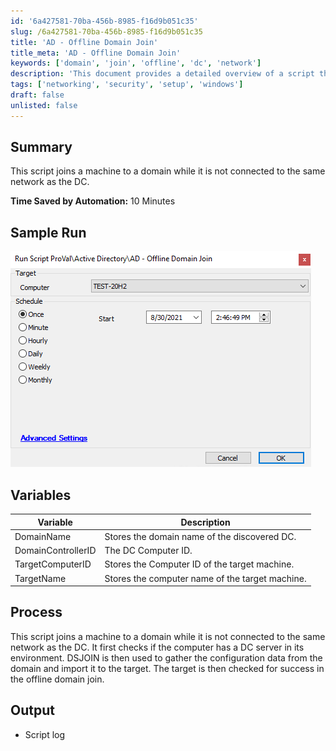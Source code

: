 ```yaml
---
id: '6a427581-70ba-456b-8985-f16d9b051c35'
slug: /6a427581-70ba-456b-8985-f16d9b051c35
title: 'AD - Offline Domain Join'
title_meta: 'AD - Offline Domain Join'
keywords: ['domain', 'join', 'offline', 'dc', 'network']
description: 'This document provides a detailed overview of a script that allows a machine to join a domain even when it is not connected to the same network as the Domain Controller (DC). It outlines the variables used, the process involved, and the expected output, highlighting the efficiency gained through automation.'
tags: ['networking', 'security', 'setup', 'windows']
draft: false
unlisted: false
---
```


## Summary

This script joins a machine to a domain while it is not connected to the same network as the DC.

**Time Saved by Automation:** 10 Minutes

## Sample Run

![Sample Run](../../../static/img/AD---Offline-Domain-Join/image_1.png)

## Variables

| Variable              | Description                                           |
|-----------------------|-------------------------------------------------------|
| DomainName            | Stores the domain name of the discovered DC.         |
| DomainControllerID    | The DC Computer ID.                                  |
| TargetComputerID      | Stores the Computer ID of the target machine.        |
| TargetName            | Stores the computer name of the target machine.      |

## Process

This script joins a machine to a domain while it is not connected to the same network as the DC. It first checks if the computer has a DC server in its environment. DSJOIN is then used to gather the configuration data from the domain and import it to the target. The target is then checked for success in the offline domain join.

## Output

- Script log



